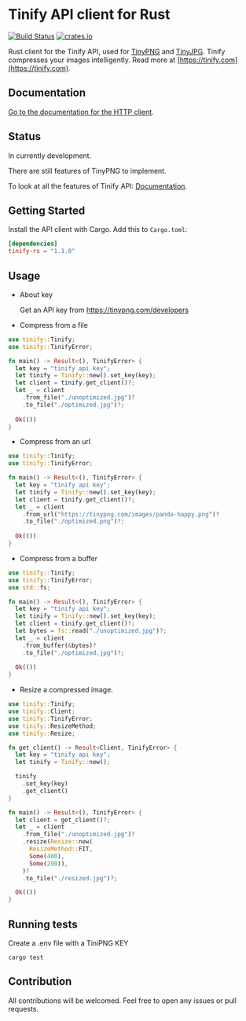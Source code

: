 # Tinify API client for Rust

[![Build Status](https://github.com/Danieroner/tinify-rs/actions/workflows/ci.yml/badge.svg)](https://github.com/Danieroner/tinify-rs/actions)
[![crates.io](https://img.shields.io/crates/v/tinify-rs.svg)](https://crates.io/crates/tinify-rs)

Rust client for the Tinify API, used for [TinyPNG](https://tinypng.com) and [TinyJPG](https://tinyjpg.com). Tinify compresses your images intelligently. Read more at [https://tinify.com](https://tinify.com).

## Documentation

[Go to the documentation for the HTTP client](https://tinypng.com/developers/reference).

## Status

In currently development.

There are still features of TinyPNG to implement.

To look at all the features of Tinify API: [Documentation](https://tinypng.com/developers/reference).

## Getting Started

Install the API client with Cargo. Add this to `Cargo.toml`:

```toml
[dependencies]
tinify-rs = "1.1.0"
```
## Usage

- About key

  Get an API key from  https://tinypng.com/developers

- Compress from a file
```rust
use tinify::Tinify;
use tinify::TinifyError;

fn main() -> Result<(), TinifyError> {
  let key = "tinify api key";
  let tinify = Tinify::new().set_key(key);
  let client = tinify.get_client()?;
  let _ = client
    .from_file("./unoptimized.jpg")?
    .to_file("./optimized.jpg")?;
    
  Ok(())
}
```

- Compress from an url
```rust
use tinify::Tinify;
use tinify::TinifyError;

fn main() -> Result<(), TinifyError> {
  let key = "tinify api key";
  let tinify = Tinify::new().set_key(key);
  let client = tinify.get_client()?;
  let _ = client
    .from_url("https://tinypng.com/images/panda-happy.png")?
    .to_file("./optimized.png")?;
    
  Ok(())
}
```

- Compress from a buffer
```rust
use tinify::Tinify;
use tinify::TinifyError;
use std::fs;

fn main() -> Result<(), TinifyError> {
  let key = "tinify api key";
  let tinify = Tinify::new().set_key(key);
  let client = tinify.get_client()?;
  let bytes = fs::read("./unoptimized.jpg")?;
  let _ = client
    .from_buffer(&bytes)?
    .to_file("./optimized.jpg")?;
     
  Ok(())
}
```

- Resize a compressed image.
```rust
use tinify::Tinify;
use tinify::Client;
use tinify::TinifyError;
use tinify::ResizeMethod;
use tinify::Resize;

fn get_client() -> Result<Client, TinifyError> {
  let key = "tinify api key";
  let tinify = Tinify::new();

  tinify
    .set_key(key)
    .get_client()
}

fn main() -> Result<(), TinifyError> {
  let client = get_client()?;
  let _ = client
    .from_file("./unoptimized.jpg")?
    .resize(Resize::new(
      ResizeMethod::FIT,
      Some(400),
      Some(200)),
    )?
    .to_file("./resized.jpg")?;

  Ok(())
}
```

## Running tests

Create a .env file with a TiniPNG KEY

```
cargo test
```

## Contribution

All contributions will be welcomed. Feel free to open any issues or pull requests.
